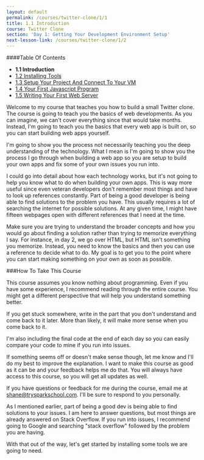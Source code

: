```yaml
---
layout: default
permalink: /courses/twitter-clone/1/1
title: 1.1 Introduction
course: Twitter Clone
section: 'Day 1: Getting Your Development Environment Setup'
next-lesson-link: /courses/twitter-clone/1/2
---
```


####Table Of Contents

- **1.1 Introduction**
- [1.2 Installing Tools](/courses/twitter-clone/1/2)
- [1.3 Setup Your Project And Connect To Your VM](/courses/twitter-clone/1/3)
- [1.4 Your First Javascript Program](/courses/twitter-clone/1/4)
- [1.5 Writing Your First Web Server](/courses/twitter-clone/1/5)

Welcome to my course that teaches you how to build a small Twitter clone.  The course is going to teach you the basics of web developments.  As you can imagine, we can't cover everything since that would take months.  Instead, I'm going to teach you the basics that every web app is built on, so you can start building web apps yourself.

I'm going to show you the process not necessarily teaching you the deep understanding of the technology.  What I mean is I'm going to show you the process I go through when building a web app so you are setup to build your own apps and fix some of your own issues you run into.

I could go into detail about how each technology works, but it's not going to help you know what to do when building your own apps.  This is way more useful since even veteran developers don't remember most things and have to look up references constantly.  Part of being a good developer is being able to find solutions to the problem you have.  This usually requires a lot of searching the internet for possible solutions.  At any given time, I might have fifteen webpages open with different references that I need at the time.

Make sure you are trying to understand the broader concepts and how you would go about finding a solution rather than trying to memorize everything I say.  For instance, in day 2, we go over HTML, but HTML isn't something you memorize.  Instead, you need to know the basics and then you can use a reference to decide what to do.  My goal is to get you to the point where you can start making something on your own as soon as possible.

###How To Take This Course

This course assumes you know nothing about programming.  Even if you have some experience, I recommend reading through the entire course.  You might get a different perspective that will help you understand something better.

If you get stuck somewhere, write in the part that you don't understand and come back to it later.  More than likely, it will make more sense when you come back to it.

I'm also including the final code at the end of each day so you can easily compare your code to mine if you run into issues.

If something seems off or doesn't make sense though, let me know and I'll do my best to improve the explanation.  I want to make this course as good as it can be and your feedback helps me do that.  You will always have access to this course, so you will get all updates as well.

If you have questions or feedback for me during the course, email me at shane@trysparkschool.com.  I'll be sure to respond to you personally.

As I mentioned earlier, part of being a good dev is being able to find solutions to your issues.  I am here to answer questions, but most things are already answered on Stack Overflow.  If you run into issues, I recommend going to Google and searching "stack overflow" followed by the problem you are having.

With that out of the way, let's get started by installing some tools we are going to need.
